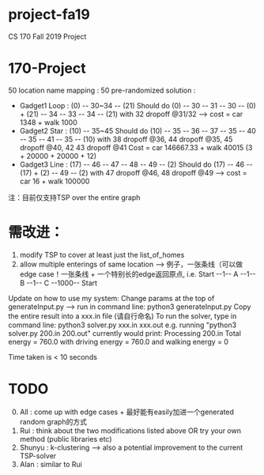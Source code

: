 # project-fa19
CS 170 Fall 2019 Project
# 170-Project

50 location name mapping : 
50 pre-randomized solution :
- Gadget1 Loop : (0) -- 30~34 -- (21)
    Should do (0) -- 30 -- 31 -- 30 -- (0) + (21) -- 34 -- 33 -- 34 -- (21) with 32 dropoff @31/32 --> cost = car 1348 + walk 1000
- Gadget2 Star : (10) -- 35~45
    Should do (10) -- 35 -- 36 -- 37 -- 35 -- 40 -- 35 -- 41 -- 35 -- (10)
        with 38 dropoff @36, 44 dropoff @35, 45 dropoff @40, 42 43 dropoff @41
    Cost = car 146667.33 + walk 40015 (3 + 20000 + 20000 + 12)
- Gadget3 Line : (17) -- 46 -- 47 -- 48 -- 49 -- (2)
    Should do (17) -- 46 -- (17) + (2) -- 49 -- (2) with 47 dropoff @46, 48 dropoff @49 --> cost = car 16 + walk 100000





注：目前仅支持TSP over the entire graph
# 需改进：
1. modify TSP to cover at least just the list_of_homes
2. allow multiple enterings of same location --> 例子，一张条线（可以做edge case！一张条线 + 一个特别长的edge返回原点, i.e. Start --1-- A --1-- B --1-- C --1000-- Start

Update on how to use my system:
Change params at the top of generateInput.py --> run in command line: python3 generateInput.py
Copy the entire result into a xxx.in file (请自行命名)
To run the solver, type in command line: python3 solver.py xxx.in xxx.out
e.g. running "python3 solver.py 200.in 200.out" currently would print:
Processing 200.in
Total energy =  760.0  with driving energy =  760.0  and walking energy =  0

Time taken is < 10 seconds

# TODO
0. All : come up with edge cases + 最好能有easily加进一个generated random graph的方式
1. Rui : think about the two modifications listed above OR try your own method (public libraries etc)
2. Shunyu : k-clustering --> also a potential improvement to the current TSP-solver
3. Alan : similar to Rui